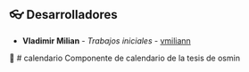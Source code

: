 <a name="contributors"></a>
## :eyeglasses: Desarrolladores

  * **Vladimir Milian** - *Trabajos iniciales* - [vmiliann](https://github.com/vmiliann) 

:calendar: # calendario 
Componente de calendario de la tesis de osmin
